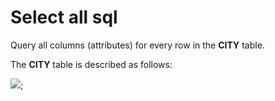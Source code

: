 # Select all sql

Query all columns (attributes) for every row in the **CITY** table.

The **CITY** table is described as follows:

![](https://s3.amazonaws.com/hr-challenge-images/8137/1449729804-f21d187d0f-CITY.jpg);